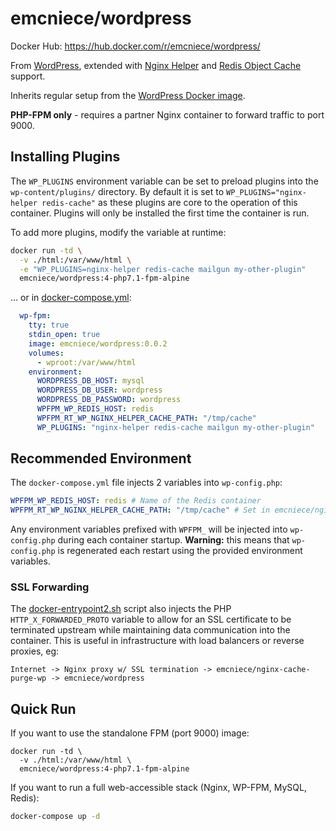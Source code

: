 # emcniece/wordpress

Docker Hub: https://hub.docker.com/r/emcniece/wordpress/

From [WordPress](https://hub.docker.com/_/wordpress/), extended with [Nginx Helper](https://en-ca.wordpress.org/plugins/nginx-helper/) and [Redis Object Cache](https://en-ca.wordpress.org/plugins/redis-cache/) support.

Inherits regular setup from the [WordPress Docker image](https://hub.docker.com/_/wordpress/).

**PHP-FPM only** - requires a partner Nginx container to forward traffic to port 9000.

## Installing Plugins

The `WP_PLUGINS` environment variable can be set to preload plugins into the `wp-content/plugins/` directory. By default it is set to `WP_PLUGINS="nginx-helper redis-cache"` as these plugins are core to the operation of this container. Plugins will only be installed the first time the container is run.

To add more plugins, modify the variable at runtime:

```sh
docker run -td \
  -v ./html:/var/www/html \
  -e "WP_PLUGINS=nginx-helper redis-cache mailgun my-other-plugin"
  emcniece/wordpress:4-php7.1-fpm-alpine
```

... or in [docker-compose.yml](./docker-compose.yml):

```yml
  wp-fpm:
    tty: true
    stdin_open: true
    image: emcniece/wordpress:0.0.2
    volumes:
      - wproot:/var/www/html
    environment:
      WORDPRESS_DB_HOST: mysql
      WORDPRESS_DB_USER: wordpress
      WORDPRESS_DB_PASSWORD: wordpress
      WPFPM_WP_REDIS_HOST: redis
      WPFPM_RT_WP_NGINX_HELPER_CACHE_PATH: "/tmp/cache"
      WP_PLUGINS: "nginx-helper redis-cache mailgun my-other-plugin"
```

## Recommended Environment

The `docker-compose.yml` file injects 2 variables into `wp-config.php`:

```yml
WPFPM_WP_REDIS_HOST: redis # Name of the Redis container
WPFPM_RT_WP_NGINX_HELPER_CACHE_PATH: "/tmp/cache" # Set in emcniece/nginx-cache-purge-wp default.conf
```

Any environment variables prefixed with `WPFPM_` will be injected into `wp-config.php` during each container startup. **Warning:** this means that `wp-config.php` is regenerated each restart using the provided environment variables.

### SSL Forwarding

The [docker-entrypoint2.sh](./docker-entrypoint2.sh) script also injects the PHP `HTTP_X_FORWARDED_PROTO` variable to allow for an SSL certificate to be terminated upstream while maintaining data communication into the container. This is useful in infrastructure with load balancers or reverse proxies, eg:

```
Internet -> Nginx proxy w/ SSL termination -> emcniece/nginx-cache-purge-wp -> emcniece/wordpress
```

## Quick Run

If you want to use the standalone FPM (port 9000) image:

```
docker run -td \
  -v ./html:/var/www/html \
  emcniece/wordpress:4-php7.1-fpm-alpine
```

If you want to run a full web-accessible stack (Nginx, WP-FPM, MySQL, Redis):

```sh
docker-compose up -d
```
